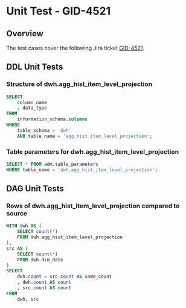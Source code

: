 # Unit Test - GID-4521

## Overview
The test cases cover the following Jira ticket [GID-4521](https://jira.mecca.com.au/browse/GID-4521).

## DDL Unit Tests
### Structure of dwh.agg_hist_item_level_projection
```SQL
SELECT
    column_name
    , data_type
FROM
    information_schema.columns
WHERE
    table_schema = 'dwh'
    AND table_name = 'agg_hist_item_level_projection';
```

### Table parameters for dwh.agg_hist_item_level_projection
```SQL
SELECT * FROM adm.table_parameters 
WHERE table_name = 'dwh.agg_hist_item_level_projection';
```

## DAG Unit Tests
### Rows of dwh.agg_hist_item_level_projection compared to source
```SQL
WITH dwh AS (
    SELECT count(*)
    FROM dwh.agg_hist_item_level_projection
),
src AS (
    SELECT count(*)
    FROM dwh.dim_date
)
SELECT
    dwh.count = src.count AS same_count
    , dwh.count AS count
    , src.count AS count
FROM 
    dwh, src
```

